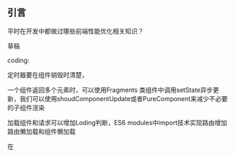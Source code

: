 ## 引言
平时在开发中都做过哪些前端性能优化相关知识？

草稿

coding:

定时器要在组件销毁时清楚，

一个组件返回多个元素时，可以使用Fragments
类组件中调用setState异步更新，我们可以使用shoudComponentUpdate或者PureComponent来减少不必要的子组件渲染

加载组件和请求可以增加Loding判断，ES6 modules中import技术实现路由增加路由懒加载和组件懒加载

在



